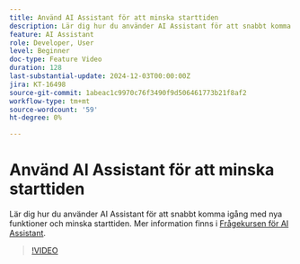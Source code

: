 ```yaml
---
title: Använd AI Assistant för att minska starttiden
description: Lär dig hur du använder AI Assistant för att snabbt komma igång med nya funktioner och minska starttiden.
feature: AI Assistant
role: Developer, User
level: Beginner
doc-type: Feature Video
duration: 128
last-substantial-update: 2024-12-03T00:00:00Z
jira: KT-16498
source-git-commit: 1abeac1c9970c76f3490f9d506461773b21f8af2
workflow-type: tm+mt
source-wordcount: '59'
ht-degree: 0%

---
```



# Använd AI Assistant för att minska starttiden

Lär dig hur du använder AI Assistant för att snabbt komma igång med nya funktioner och minska starttiden. Mer information finns i [Frågekursen för AI Assistant](https://experienceleague.adobe.com/en/docs/experience-platform/ai-assistant/questions).

>[!VIDEO](https://video.tv.adobe.com/v/3438032/?learn=on&enablevpops)
